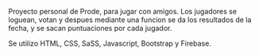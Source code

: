 Proyecto personal de Prode, para jugar con amigos. Los jugadores se loguean, votan 
y despues mediante una funcion se da los resultados de la fecha, y se sacan puntuaciones por cada jugador.

Se utilizo HTML, CSS, SaSS, Javascript, Bootstrap y Firebase.